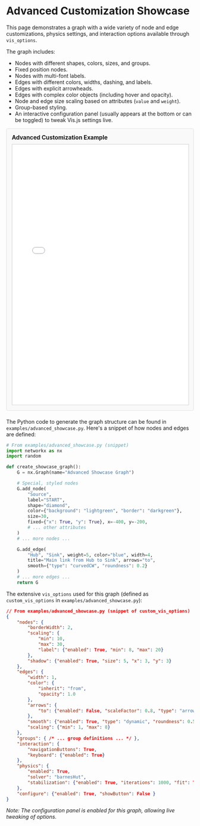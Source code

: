 # Advanced Customization Showcase

This page demonstrates a graph with a wide variety of node and edge customizations, physics settings, and interaction options available through `vis_options`.

The graph includes:
- Nodes with different shapes, colors, sizes, and groups.
- Fixed position nodes.
- Nodes with multi-font labels.
- Edges with different colors, widths, dashing, and labels.
- Edges with explicit arrowheads.
- Edges with complex color objects (including hover and opacity).
- Node and edge size scaling based on attributes (`value` and `weight`).
- Group-based styling.
- An interactive configuration panel (usually appears at the bottom or can be toggled) to tweak Vis.js settings live.

<div class="interactive-graph-wrapper" style="margin-bottom: 1.5em; padding: 1em; border: 1px solid #e0e0e0; border-radius: 4px; background-color: #f9f9f9;">
    <h4 style="margin-top: 0; margin-bottom: 0.5em; font-size: 1.1em;">Advanced Customization Example</h4>
    <iframe src="/assets/generated_graphs/advanced_showcase_example.html"
            width="100%"
            height="700px"
            style="border: 1px solid #ccc; max-width: 100%; display: block;"
            sandbox="allow-scripts allow-same-origin allow-popups allow-forms">
        Your browser does not support iframes. Please update your browser.
    </iframe>
</div>

The Python code to generate the graph structure can be found in `examples/advanced_showcase.py`. Here's a snippet of how nodes and edges are defined:

```python
# From examples/advanced_showcase.py (snippet)
import networkx as nx
import random

def create_showcase_graph():
    G = nx.Graph(name="Advanced Showcase Graph")

    # Special, styled nodes
    G.add_node(
        "Source",
        label="START",
        shape="diamond",
        color={"background": "lightgreen", "border": "darkgreen"},
        size=30,
        fixed={"x": True, "y": True}, x=-400, y=-200,
        # ... other attributes
    )
    # ... more nodes ...

    G.add_edge(
        "Hub", "Sink", weight=5, color="blue", width=4,
        title="Main link from Hub to Sink", arrows="to",
        smooth={"type": "curvedCW", "roundness": 0.2}
    )
    # ... more edges ...
    return G
```

The extensive `vis_options` used for this graph (defined as `custom_vis_options` in `examples/advanced_showcase.py`):
```json
// From examples/advanced_showcase.py (snippet of custom_vis_options)
{
    "nodes": {
        "borderWidth": 2,
        "scaling": {
            "min": 10,
            "max": 30,
            "label": {"enabled": True, "min": 8, "max": 20}
        },
        "shadow": {"enabled": True, "size": 5, "x": 3, "y": 3}
    },
    "edges": {
        "width": 1,
        "color": {
            "inherit": "from",
            "opacity": 1.0
        },
        "arrows": {
            "to": {"enabled": False, "scaleFactor": 0.8, "type": "arrow"}
        },
        "smooth": {"enabled": True, "type": "dynamic", "roundness": 0.5},
        "scaling": {"min": 1, "max": 8}
    },
    "groups": { /* ... group definitions ... */ },
    "interaction": {
        "navigationButtons": True,
        "keyboard": {"enabled": True}
    },
    "physics": {
        "enabled": True,
        "solver": "barnesHut",
        "stabilization": {"enabled": True, "iterations": 1000, "fit": True}
    },
    "configure": {"enabled": True, "showButton": False }
}
```
*Note: The configuration panel is enabled for this graph, allowing live tweaking of options.*
